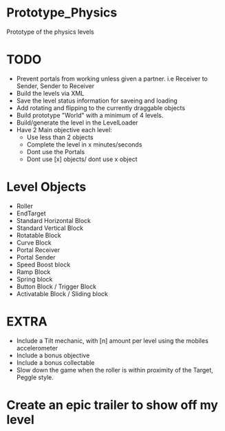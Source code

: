 Prototype_Physics
=================

Prototype of the physics levels


TODO
=================
* Prevent portals from working unless given a partner. i.e Receiver to Sender, Sender to Receiver
* Build the levels via XML
* Save the level status information for saveing and loading
* Add rotating and flipping to the currently draggable objects
* Build prototype "World" with a minimum of 4 levels.
* Build/generate the level in the LevelLoader
* Have 2 Main objective each level:
  - Use less than 2 objects
  - Complete the level in x minutes/seconds
  - Dont use the Portals
  - Dont use [x] objects/ dont use x object

Level Objects
=================
* Roller
* EndTarget
* Standard Horizontal Block
* Standard Vertical Block
* Rotatable Block
* Curve Block
* Portal Receiver
* Portal Sender
* Speed Boost block
* Ramp Block
* Spring block
* Button Block / Trigger Block
* Activatable Block / Sliding block

EXTRA
=================
* Include a Tilt mechanic, with [n] amount per level using the mobiles accelerometer
* Include a bonus objective
* Include a bonus collectable
* Slow down the game when the roller is within proximity of the Target, Peggle style.


# Create an epic trailer to show off my level #
